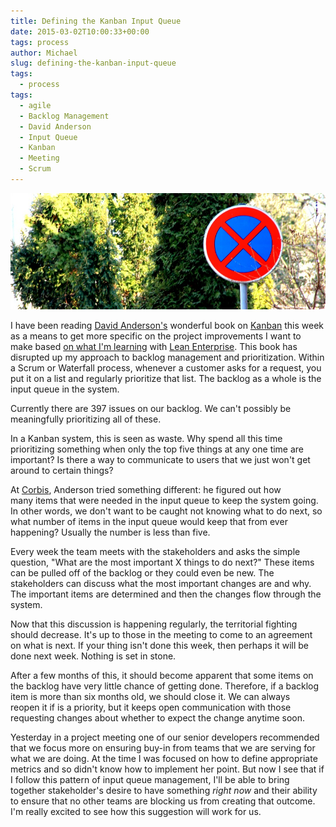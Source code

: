 ```yaml
---
title: Defining the Kanban Input Queue
date: 2015-03-02T10:00:33+00:00
tags: process
author: Michael
slug: defining-the-kanban-input-queue
tags:
  - process
tags:
  - agile
  - Backlog Management
  - David Anderson
  - Input Queue
  - Kanban
  - Meeting
  - Scrum
---
```

<div class="full-width">
  <img src="/images/feature-defining-the-kanban-input-queue.jpg" alt="Defining the Input Queue" />
</div>

I have been reading [David Anderson's](http://www.djaa.com/) wonderful book on [Kanban](http://amzn.to/14OSLBa) this week as a means to get more specific on the project improvements I want to make based [on what I'm learning](/the-one-metric-that-matters/) with [Lean Enterprise](http://amzn.to/1y9Xjhh). This book has disrupted up my approach to backlog management and prioritization. Within a Scrum or Waterfall process, whenever a customer asks for a request, you put it on a list and regularly prioritize that list. The backlog as a whole is the input queue in the system.

Currently there are 397 issues on our backlog. We can't possibly be meaningfully prioritizing all of these.

In a Kanban system, this is seen as waste. Why spend all this time prioritizing something when only the top five things at any one time are important? Is there a way to communicate to users that we just won't get around to certain things?

At [Corbis](http://www.corbisimages.com/), Anderson tried something different: he figured out how many items that were needed in the input queue to keep the system going. In other words, we don't want to be caught not knowing what to do next, so what number of items in the input queue would keep that from ever happening? Usually the number is less than five.

Every week the team meets with the stakeholders and asks the simple question, "What are the most important X things to do next?" These items can be pulled off of the backlog or they could even be new. The stakeholders can discuss what the most important changes are and why. The important items are determined and then the changes flow through the system.

Now that this discussion is happening regularly, the territorial fighting should decrease. It's up to those in the meeting to come to an agreement on what is next. If your thing isn't done this week, then perhaps it will be done next week. Nothing is set in stone.

After a few months of this, it should become apparent that some items on the backlog have very little chance of getting done. Therefore, if a backlog item is more than six months old, we should close it. We can always reopen it if is a priority, but it keeps open communication with those requesting changes about whether to expect the change anytime soon.

Yesterday in a project meeting one of our senior developers recommended that we focus more on ensuring buy-in from teams that we are serving for what we are doing. At the time I was focused on how to define appropriate metrics and so didn't know how to implement her point. But now I see that if I follow this pattern of input queue management, I'll be able to bring together stakeholder's desire to have something _right now_ and their ability to ensure that no other teams are blocking us from creating that outcome. I'm really excited to see how this suggestion will work for us.